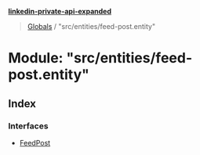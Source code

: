 **[linkedin-private-api-expanded](../README.md)**

> [Globals](../globals.md) / "src/entities/feed-post.entity"

# Module: "src/entities/feed-post.entity"

## Index

### Interfaces

* [FeedPost](../interfaces/_src_entities_feed_post_entity_.feedpost.md)
